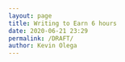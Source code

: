 ```yaml
--- 
layout: page
title: Writing to Earn 6 hours
date: 2020-06-21 23:29
permalink: /DRAFT/ 
author: Kevin Olega 
--- 
```




